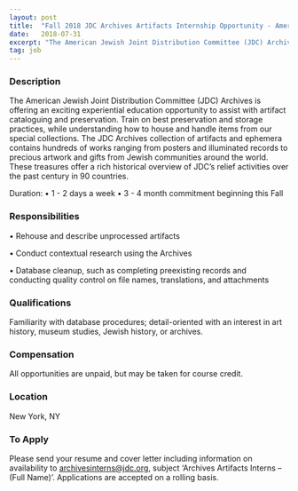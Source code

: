 ```yaml
---
layout: post
title:  "Fall 2018 JDC Archives Artifacts Internship Opportunity - American Jewish Joint Distribution Committee"
date:   2018-07-31
excerpt: "The American Jewish Joint Distribution Committee (JDC) Archives is offering an exciting experiential education opportunity to assist with artifact cataloguing and preservation. Train on best preservation and storage practices, while understanding how to house and handle items from our special collections. The JDC Archives collection of artifacts and ephemera contains..."
tag: job
---
```


### Description   

The American Jewish Joint Distribution Committee (JDC) Archives is offering an exciting experiential education opportunity to assist with artifact cataloguing and preservation. Train on best preservation and storage practices, while understanding how to house and handle items from our special collections. The JDC Archives collection of artifacts and ephemera contains hundreds of works ranging from posters and illuminated records to precious artwork and gifts from Jewish communities around the world. These treasures offer a rich historical overview of JDC’s relief activities over the past century in 90 countries. 

Duration:
•	1 - 2 days a week
•	3 - 4 month commitment beginning this Fall



### Responsibilities   


• 	Rehouse and describe unprocessed artifacts

• 	Conduct contextual research using the Archives

• 	Database cleanup, such as completing preexisting records and conducting quality control on file names, translations, and attachments



### Qualifications   

Familiarity with database procedures; detail-oriented with an interest in art history, museum studies, Jewish history, or archives.  


### Compensation   

All opportunities are unpaid, but may be taken for course credit. 


### Location   

New York, NY




### To Apply   

Please send your resume and cover letter including information on availability to archivesinterns@jdc.org, subject ‘Archives Artifacts Interns – (Full Name)’. Applications are accepted on a rolling basis.





